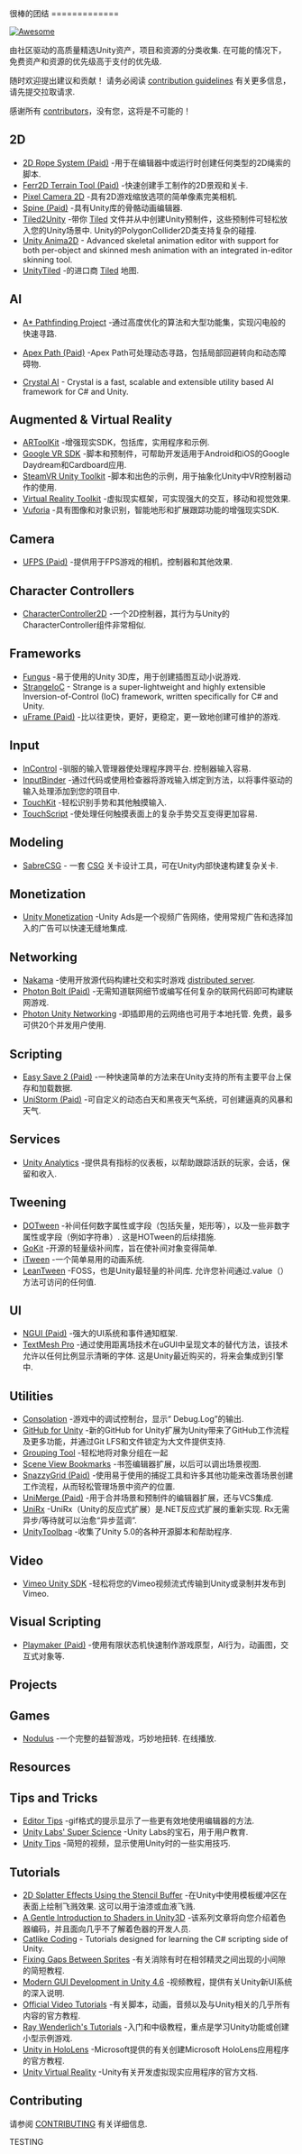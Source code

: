 <div class="github-widget" data-repo="RyanNielson/awesome-unity"></div>
<script async src="https://pagead2.googlesyndication.com/pagead/js/adsbygoogle.js"></script><ins class="adsbygoogle" style="display:block" data-ad-client="ca-pub-6890694312814945" data-ad-slot="5473692530" data-ad-format="auto"  data-full-width-responsive="true"></ins><script>(adsbygoogle = window.adsbygoogle || []).push({});</script>
很棒的团结
=============

[![Awesome](https://cdn.rawgit.com/sindresorhus/awesome/d7305f38d29fed78fa85652e3a63e154dd8e8829/media/badge.svg)](https://github.com/sindresorhus/awesome)

由社区驱动的高质量精选Unity资产，项目和资源的分类收集. 在可能的情况下，免费资产和资源的优先级高于支付的优先级.

随时欢迎提出建议和贡献！ 请务必阅读 [contribution guidelines](https://github.com/RyanNielson/awesome-unity/blob/master/CONTRIBUTING.md) 有关更多信息，请先提交拉取请求.

感谢所有 [contributors](https://github.com/ryannielson/awesome-unity/graphs/contributors)，没有您，这将是不可能的！


## 2D

* [2D Rope System (Paid)](https://assetstore.unity.com/packages/tools/sprite-management/2d-rope-system-17722) -用于在编辑器中或运行时创建任何类型的2D绳索的脚本.
* [Ferr2D Terrain Tool (Paid)](https://assetstore.unity.com/packages/tools/level-design/ferr2d-terrain-tool-11653) -快速创建手工制作的2D景观和关卡.
* [Pixel Camera 2D](https://github.com/RyanNielson/PixelCamera2D) -具有2D游戏缩放选项的简单像素完美相机.
* [Spine (Paid)](http://esotericsoftware.com) -具有Unity库的骨骼动画编辑器.
* [Tiled2Unity](http://www.seanba.com/tiled2unity) -带你 [Tiled](http://www.mapeditor.org) 文件并从中创建Unity预制件，这些预制件可轻松放入您的Unity场景中.  Unity的PolygonCollider2D类支持复杂的碰撞.
* [Unity Anima2D](https://assetstore.unity.com/packages/2d/characters/anima2d-no-longer-supported-replaced-by-2d-animation-79840) - Advanced skeletal animation editor with support for both per-object and skinned mesh animation with an integrated in-editor skinning tool.
* [UnityTiled](https://github.com/nickgravelyn/UnityTiled) -的进口商 [Tiled](http://www.mapeditor.org) 地图.

## AI

* [A* Pathfinding Project](http://arongranberg.com/astar/) -通过高度优化的算法和大型功能集，实现闪电般的快速寻路.
* [Apex Path (Paid)](https://assetstore.unity.com/packages/tools/ai/apex-path-17943) -Apex Path可处理动态寻路，包括局部回避转向和动态障碍物.

* [Crystal AI](https://github.com/igiagkiozis/CrystalAI) - Crystal is a fast, scalable and extensible utility based AI framework for C# and Unity.

## Augmented & Virtual Reality
* [ARToolKit](http://artoolkit.org/documentation/doku.php?id=6_Unity:unity_about) -增强现实SDK，包括库，实用程序和示例.
* [Google VR SDK](https://developers.google.com/vr/unity) -脚本和预制件，可帮助开发适用于Android和iOS的Google Daydream和Cardboard应用.
* [SteamVR Unity Toolkit](https://assetstore.unity.com/packages/tools/integration/vrtk-virtual-reality-toolkit-vr-toolkit-64131) -脚本和出色的示例，用于抽象化Unity中VR控制器动作的使用.
* [Virtual Reality Toolkit](http://github.com/thestonefox/vrtk) -虚拟现实框架，可实现强大的交互，移动和视觉效果.
* [Vuforia](https://vuforia.com/) -具有图像和对象识别，智能地形和扩展跟踪功能的增强现实SDK.

## Camera

* [UFPS (Paid)](https://assetstore.unity.com/packages/templates/systems/ufps-ultimate-fps-2943) -提供用于FPS游戏的相机，控制器和其他效果.

## Character Controllers

* [CharacterController2D](https://github.com/prime31/CharacterController2D) -一个2D控制器，其行为与Unity的CharacterController组件非常相似.

## Frameworks

* [Fungus](https://github.com/snozbot/fungus) -易于使用的Unity 3D库，用于创建插图互动小说游戏.
* [StrangeIoC](http://strangeioc.github.io/strangeioc/) - Strange is a super-lightweight and highly extensible Inversion-of-Control (IoC) framework, written specifically for C# and Unity.
* [uFrame (Paid)](https://assetstore.unity.com/packages/tools/visual-scripting/uframe-game-framework-14381) -比以往更快，更好，更稳定，更一致地创建可维护的游戏.

## Input

* [InControl](https://github.com/pbhogan/InControl)  -驯​​服的输入管理器使处理程序跨平台. 控制器输入容易.
* [InputBinder](https://github.com/RyanNielson/InputBinder) -通过代码或使用检查器将游戏输入绑定到方法，以将事件驱动的输入处理添加到您的项目中.
* [TouchKit](https://github.com/prime31/TouchKit) -轻松识别手势和其他触摸输入.
* [TouchScript](https://github.com/TouchScript/TouchScript) -使处理任何触摸表面上的复杂手势交互变得更加容易.

## Modeling
* [SabreCSG](http://sabrecsg.com/) - 一套 [CSG](https://en.wikipedia.org/wiki/Constructive_solid_geometry) 关卡设计工具，可在Unity内部快速构建复杂关卡. 

## Monetization
* [Unity Monetization](https://assetstore.unity.com/packages/add-ons/services/unity-monetization-66123) -Unity Ads是一个视频广告网络，使用常规广告和选择加入的广告可以快速无缝地集成.

## Networking

* [Nakama](https://assetstore.unity.com/packages/tools/network/nakama-81338) -使用开放源代码构建社交和实时游戏 [distributed server](https://github.com/heroiclabs/nakama).
* [Photon Bolt (Paid)](https://assetstore.unity.com/packages/tools/network/photon-bolt-free-127156) -无需知道联网细节或编写任何复杂的联网代码即可构建联网游戏.
* [Photon Unity Networking](https://assetstore.unity.com/packages/tools/network/photon-unity-networking-classic-free-1786)  -即插即用的云网络也可用于本地托管. 免费，最多可供20个并发用户使用.

## Scripting
* [Easy Save 2 (Paid)](https://assetstore.unity.com/packages/tools/input-management/easy-save-the-complete-save-load-asset-768) -一种快速简单的方法来在Unity支持的所有主要平台上保存和加载数据.
* [UniStorm (Paid)](https://assetstore.unity.com/packages/tools/particles-effects/unistorm-volumetric-clouds-sky-modular-weather-and-cloud-shadows-2714) -可自定义的动态白天和黑夜天气系统，可创建逼真的风暴和天气.

## Services
* [Unity Analytics](https://docs.unity3d.com/Manual/UnityAnalyticsSetup.html) -提供具有指标的仪表板，以帮助跟踪活跃的玩家，会话，保留和收入.

## Tweening

* [DOTween](https://assetstore.unity.com/packages/tools/animation/dotween-hotween-v2-27676)  -补间任何数字属性或字段（包括矢量，矩形等），以及一些非数字属性或字段（例如字符串）. 这是HOTween的后续措施.
* [GoKit](https://github.com/prime31/GoKit) -开源的轻量级补间库，旨在使补间对象变得简单.
* [iTween](https://assetstore.unity.com/packages/tools/animation/itween-84) -一个简单易用的动画系统.
* [LeanTween](https://assetstore.unity.com/packages/tools/animation/leantween-3595)  -FOSS，也是Unity最轻量的补间库. 允许您补间通过.value（）方法可访问的任何值.

## UI

* [NGUI (Paid)](https://assetstore.unity.com/packages/tools/gui/ngui-next-gen-ui-2413) -强大的UI系统和事件通知框架.
* [TextMesh Pro](https://docs.unity3d.com/Packages/com.unity.textmeshpro@1.3/manual/index.html)  -通过使用距离场技术在uGUI中呈现文本的替代方法，该技术允许以任何比例显示清晰的字体. 这是Unity最近购买的，将来会集成到引擎中.

## Utilities

* [Consolation](https://github.com/mminer/consolation) -游戏中的调试控制台，显示“ Debug.Log”的输出.
* [GitHub for Unity](https://unity.github.com/) -新的GitHub for Unity扩展为Unity带来了GitHub工作流程及更多功能，并通过Git LFS和文件锁定为大文件提供支持.
* [Grouping Tool](https://assetstore.unity.com/packages/tools/utilities/grouping-tool-147552) -轻松地将对象分组在一起
* [Scene View Bookmarks](https://github.com/mminer/scene-view-bookmarks) -书签编辑器扩展，以后可以调出场景视图.
* [SnazzyGrid (Paid)](https://assetstore.unity.com/packages/tools/level-design/snazzygrid2-19245) -使用易于使用的捕捉工具和许多其他功能来改善场景创建工作流程，从而轻松管理场景中资产的位置.
* [UniMerge (Paid)](https://assetstore.unity.com/packages/tools/version-control/unimerge-9733) -用于合并场景和预制件的编辑器扩展，还与VCS集成.
* [UniRx](https://github.com/neuecc/UniRx)  -UniRx（Unity的反应式扩展）是.NET反应式扩展的重新实现.  Rx无需异步/等待就可以治愈“异步蓝调”.
* [UnityToolbag](https://github.com/nickgravelyn/unitytoolbag) -收集了Unity 5.0的各种开源脚本和帮助程序.

## Video

* [Vimeo Unity SDK](https://github.com/vimeo/vimeo-unity-sdk) -轻松将您的Vimeo视频流式传输到Unity或录制并发布到Vimeo.

## Visual Scripting

* [Playmaker (Paid)](https://assetstore.unity.com/packages/tools/visual-scripting/playmaker-368) -使用有限状态机快速制作游戏原型，AI行为，动画图，交互式对象等.

## Projects

## Games

* [Nodulus](https://github.com/Hyperparticle/nodulus)  -一个完整的益智游戏，巧妙地扭转. 在线播放.

## Resources

## Tips and Tricks

* [Editor Tips](http://imgur.com/a/2w7zd) -gif格式的提示显示了一些更有效地使用编辑器的方法.
* [Unity Labs' Super Science](https://github.com/Unity-Technologies/SuperScience) -Unity Labs的宝石，用于用户教育.
* [Unity Tips](https://unity3d.com/learn/tutorials/topics/tips) -简短的视频，显示使用Unity时的一些实用技巧.

## Tutorials

* [2D Splatter Effects Using the Stencil Buffer](http://nielson.dev/2015/12/splatter-effects-in-unity-using-the-stencil-buffer)  -在Unity中使用模板缓冲区在表面上绘制飞溅效果. 这可以用于油漆或血液飞溅.
* [A Gentle Introduction to Shaders in Unity3D](http://www.alanzucconi.com/2015/06/10/a-gentle-introduction-to-shaders-in-unity3d) -该系列文章将向您介绍着色器编码，并且面向几乎不了解着色器的开发人员.
* [Catlike Coding](http://catlikecoding.com/unity/tutorials/) - Tutorials designed for learning the C# scripting side of Unity.
* [Fixing Gaps Between Sprites](http://nielson.dev/2015/10/fixing-gaps-between-sprites-better-2d-in-unity-part-2) -有关消除有时在相邻精灵之间出现的小间隙的简短教程.
* [Modern GUI Development in Unity 4.6](https://www.youtube.com/playlist?list=PLt_Y3Hw1v3QTEbh8fQV1DUOUIh9nF0k6c) -视频教程，提供有关Unity新UI系统的深入说明. 
* [Official Video Tutorials](http://unity3d.com/learn/tutorials/modules) -有关脚本，动画，音频以及与Unity相关的几乎所有内容的官方教程.
* [Ray Wenderlich's Tutorials](http://www.raywenderlich.com/category/unity) -入门和中级教程，重点是学习Unity功能或创建小型示例游戏.
* [Unity in HoloLens](https://developer.microsoft.com/en-us/windows/holographic/unity_development_overview) -Microsoft提供的有关创建Microsoft HoloLens应用程序的官方教程.
* [Unity Virtual Reality](http://docs.unity3d.com/Manual/VROverview.html) -Unity有关开发虚拟现实应用程序的官方文档.

## Contributing
请参阅 [CONTRIBUTING](https://github.com/RyanNielson/awesome-unity/blob/master/CONTRIBUTING.md) 有关详细信息.

TESTING
